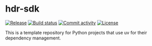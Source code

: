 # hdr-sdk

[![Release](https://img.shields.io/github/v/release/alephnotation/hdr-sdk)](https://img.shields.io/github/v/release/alephnotation/hdr-sdk)
[![Build status](https://img.shields.io/github/actions/workflow/status/alephnotation/hdr-sdk/main.yml?branch=main)](https://github.com/alephnotation/hdr-sdk/actions/workflows/main.yml?query=branch%3Amain)
[![Commit activity](https://img.shields.io/github/commit-activity/m/alephnotation/hdr-sdk)](https://img.shields.io/github/commit-activity/m/alephnotation/hdr-sdk)
[![License](https://img.shields.io/github/license/alephnotation/hdr-sdk)](https://img.shields.io/github/license/alephnotation/hdr-sdk)

This is a template repository for Python projects that use uv for their dependency management.
